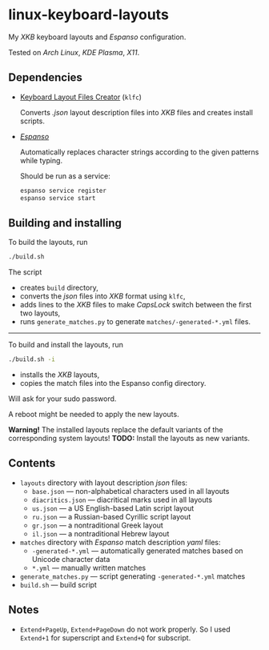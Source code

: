 # linux-keyboard-layouts

My _XKB_ keyboard layouts and _Espanso_ configuration.

Tested on _Arch Linux_, _KDE Plasma_, _X11_.


## Dependencies

- [Keyboard Layout Files Creator](https://github.com/39aldo39/klfc) (`klfc`)
  
  Converts _.json_ layout description files into _XKB_ files and creates install scripts.

- [_Espanso_](https://espanso.org)
  
  Automatically replaces character strings according to the given patterns while typing.
  
  Should be run as a service:
  ``` bash
  espanso service register
  espanso service start
  ```

## Building and installing

To build the layouts, run
``` bash
./build.sh
```
The script
- creates `build` directory,
- converts the _json_ files into _XKB_ format using `klfc`,
- adds lines to the _XKB_ files to make _CapsLock_ switch between the first two layouts,
- runs `generate_matches.py` to generate `matches/-generated-*.yml` files.

---

To build and install the layouts, run
``` bash
./build.sh -i
```
- installs the _XKB_ layouts,
- copies the match files into the Espanso config directory.

Will ask for your sudo password.

A reboot might be needed to apply the new layouts.

**Warning!** The installed layouts replace the default variants of the corresponding system layouts!
**TODO:** Install the layouts as new variants.


## Contents

- `layouts` directory with layout description _json_ files:
  - `base.json` — non-alphabetical characters used in all layouts
  - `diacritics.json` — diacritical marks used in all layouts
  - `us.json` — a US English-based Latin script layout
  - `ru.json` — a Russian-based Cyrillic script layout
  - `gr.json` — a nontraditional Greek layout
  - `il.json` — a nontraditional Hebrew layout
- `matches` directory with _Espanso_ match description _yaml_ files:
  - `-generated-*.yml` — automatically generated matches based on Unicode character data
  - `*.yml` — manually written matches
- `generate_matches.py` — script generating `-generated-*.yml` matches
- `build.sh` — build script


## Notes

- `Extend+PageUp`, `Extend+PageDown` do not work properly. So I used `Extend+1` for superscript and `Extend+Q` for subscript.
